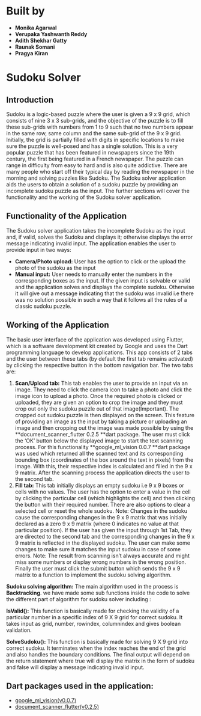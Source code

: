 # Built by
- **Monika Agarwal**
- **Verupaka Yashwanth Reddy**
- **Adith Shekhar Gatty**
- **Raunak Somani**
- **Pragya Kiran**


# Sudoku Solver

## Introduction
Sudoku is a logic-based puzzle where the user is given a 9 x 9 grid, which consists of nine 3 x 3 sub-grids, and the objective of the puzzle is to fill these sub-grids with numbers from 1 to 9 such that no two numbers appear in the same row, same column and the same sub-grid of the 9 x 9 grid. Initially, the grid is partially filled with digits in specific locations to make sure the puzzle is well-posed and has a single solution. This is a very popular puzzle that has been featured in newspapers since the 19th century, the first being featured in a French newspaper. The puzzle can range in difficulty from easy to hard and is also quite addictive. There are many people who start off their typical day by reading the newspaper in the morning and solving puzzles like Sudoku. The Sudoku solver application aids the users to obtain a solution of a sudoku puzzle by providing an incomplete sudoku puzzle as the input. The further sections will cover the functionality and the working of the Sudoku solver application.

## Functionality of the Application
The Sudoku solver application takes the incomplete Sudoku as the input and, if valid, solves the Sudoku and displays it; otherwise displays the error message indicating invalid input.
The application enables the user to provide input in two ways:

- **Camera/Photo upload:** User has the option to click or the upload the photo of the sudoku as the input
- **Manual input:** User needs to manually enter the numbers in the corresponding boxes as the input. If the given input is solvable or valid and the application solves and displays the complete sudoku. Otherwise it will give out a message indicating that the sudoku was invalid i.e there was no solution possible in such a way that it follows all the rules of a classic sudoku puzzle.

## Working of the Application
The basic user interface of the application was developed using Flutter, which is a software development kit created by Google and uses the Dart programming language to develop applications. This app consists of 2 tabs and the user between these tabs (by default the first tab remains activated) by clicking the respective button in the bottom navigation bar. The two tabs are:

1. **Scan/Upload tab:**
This tab enables the user to provide an input via an image. They need to click the camera icon to take a photo and click the image icon to upload a photo. Once the required photo is clicked or uploaded, they are given an option to crop the image and they must crop out only the sudoku puzzle out of that image(Important). The cropped out sudoku puzzle is then displayed on the screen. This feature of providing an image as the input by taking a picture or uploading an image and then cropping out the image was made possible by using the **document_scanner_flutter 0.2.5 **dart package. The user must click the ‘OK’ button below the displayed image to start the text scanning process. For this functionality **google_ml_vision 0.0.7 **dart package was used which returned all the scanned text and its corresponding bounding box (coordinates of the box around the text in pixels) from the image. With this, their respective index is calculated and filled in the 9 x 9 matrix. After the scanning process the application directs the user to the second tab.
2. **Fill tab:**
This tab initially displays an empty sudoku i.e 9 x 9 boxes or cells with no values. The user has the option to enter a value in the cell by clicking the particular cell (which highlights the cell) and then clicking the button with their required number. There are also options to clear a selected cell or reset the whole sudoku. Note: Changes in the sudoku cause the corresponding changes in the 9 x 9 matrix that was initially declared as a zero 9 x 9 matrix (where 0 indicates no value at that particular position). If the user has given the input through 1st Tab, they are directed to the second tab and the corresponding changes in the 9 x 9 matrix is reflected in the displayed sudoku. The user can make some changes to make sure it matches the input sudoku in case of some errors. Note: The result from scanning isn’t always accurate and might miss some numbers or display wrong numbers in the wrong position. Finally the user must click the submit button which sends the 9 x 9 matrix to a function to implement the sudoku solving algorithm.

**Sudoku solving algorithm:**
The main algorithm used in the process is **Backtracking**. we have made some sub functions inside the code to solve the different part of algorithm for sudoku solver including :

**IsValid():** This function is basically made for checking the validity of a particular number in a specific index of 9 X 9 grid for correct sudoku. It takes input as grid, number, rowindex, columnindex and gives boolean validation.

**SolveSudoku():** This function is basically made for solving 9 X 9 grid into correct sudoku. It terminates when the index reaches the end of the grid and also handles the boundary conditions.
The final output will depend on the return statement where true will display the matrix in the form of sudoku and false will display a message indicating invalid input.

## Dart packages used in the application:

- [google_ml_vision(v0.0.7)](https://pub.dev/packages/google_ml_vision)
- [document_scanner_flutter(v0.2.5)](https://pub.dev/packages/document_scanner)
